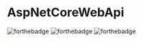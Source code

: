 # AspNetCoreWebApi

![forthebadge](https://img.shields.io/badge/C%23-239120?style=for-the-badge&logo=c-sharp&logoColor=white)
![forthebadge](https://img.shields.io/badge/.NET-512BD4?style=for-the-badge&logo=dotnet&logoColor=white)
![forthebadge](https://img.shields.io/badge/PostgreSQL-316192?style=for-the-badge&logo=postgresql&logoColor=white)
